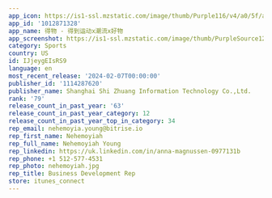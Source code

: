 ```yaml
---
app_icon: https://is1-ssl.mzstatic.com/image/thumb/Purple116/v4/a0/5f/ae/a05fae60-308d-d1da-374a-0aafc84e4801/AppIcon-0-0-1x_U007emarketing-0-7-0-0-85-220.png/1024x1024bb.png
app_id: '1012871328'
app_name: 得物 - 得到运动x潮流x好物
app_screenshot: https://is1-ssl.mzstatic.com/image/thumb/PurpleSource126/v4/ae/71/d7/ae71d73e-ebfa-6b71-77b3-3dd83e2b6272/ea3d6dcf-dc3c-407f-9a72-afe6498cc0aa_1242x2208_01.png/1242x2208bb.png
category: Sports
country: US
id: IJjeygEIsRS9
language: en
most_recent_release: '2024-02-07T00:00:00'
publisher_id: '1114287620'
publisher_name: Shanghai Shi Zhuang Information Technology Co.,Ltd.
rank: '79'
release_count_in_past_year: '63'
release_count_in_past_year_category: 12
release_count_in_past_year_top_in_category: 34
rep_email: nehemoyia.young@bitrise.io
rep_first_name: Nehemoyiah
rep_full_name: Nehemoyiah Young
rep_linkedin: https://uk.linkedin.com/in/anna-magnussen-0977131b
rep_phone: +1 512-577-4531
rep_photo: nehemoyiah.jpg
rep_title: Business Development Rep
store: itunes_connect
---
```

